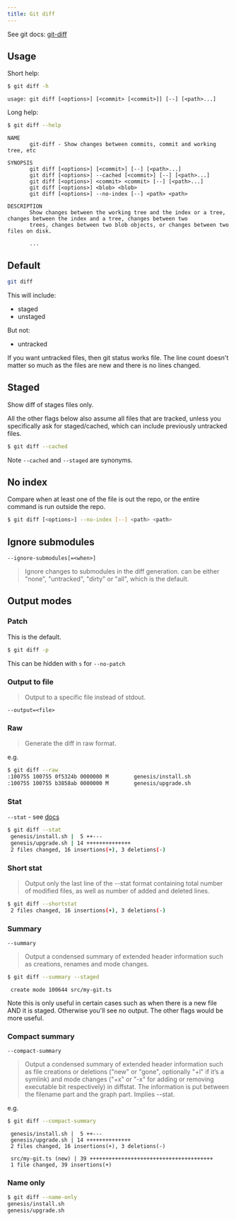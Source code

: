 ```yaml
---
title: Git diff
---
```


See git docs: [git-diff](https://git-scm.com/docs/git-diff)


## Usage

Short help:

```sh
$ git diff -h
```
```
usage: git diff [<options>] [<commit> [<commit>]] [--] [<path>...]
```
Long help:

```sh
$ git diff --help
```
```
NAME
       git-diff - Show changes between commits, commit and working tree, etc

SYNOPSIS
       git diff [<options>] [<commit>] [--] [<path>...]
       git diff [<options>] --cached [<commit>] [--] [<path>...]
       git diff [<options>] <commit> <commit> [--] [<path>...]
       git diff [<options>] <blob> <blob>
       git diff [<options>] --no-index [--] <path> <path>

DESCRIPTION
       Show changes between the working tree and the index or a tree, changes between the index and a tree, changes between two
       trees, changes between two blob objects, or changes between two files on disk.
       
       ...
```


## Default

```sh
git diff
```

This will include:

- staged
- unstaged

But not:

- untracked


If you want untracked files, then git status works file. The line count doesn't matter so much as the files are new and there is no lines changed.


## Staged

Show diff of stages files only. 

All the other flags below also assume all files that are tracked, unless you specifically ask for staged/cached, which can include previously untracked files.

```sh
$ git diff --cached
```

Note `--cached` and `--staged` are synonyms.


## No index

Compare when at least one of the file is out the repo, or the entire command is run outside the repo.

```sh
$ git diff [<options>] --no-index [--] <path> <path> 
```

## Ignore submodules

```
--ignore-submodules[=<when>]
```

> Ignore changes to submodules in the diff generation. <when> can be either "none", "untracked", "dirty" or "all", which is the default.


## Output modes

### Patch

This is the default.

```sh
$ git diff -p
```

This can be hidden with `s` for `--no-patch`


### Output to file

> Output to a specific file instead of stdout.

```
--output=<file>
```

### Raw

> Generate the diff in raw format.

e.g.

```sh
$ git diff --raw
:100755 100755 0f5324b 0000000 M        genesis/install.sh
:100755 100755 b3858ab 0000000 M        genesis/upgrade.sh
```

### Stat

`--stat` - see [docs](https://git-scm.com/docs/git-diff#Documentation/git-diff.txt---statltwidthgtltname-widthgtltcountgt)

```sh
$ git diff --stat
 genesis/install.sh |  5 ++---
 genesis/upgrade.sh | 14 ++++++++++++++
 2 files changed, 16 insertions(+), 3 deletions(-)
```

### Short stat

> Output only the last line of the --stat format containing total number of modified files, as well as number of added and deleted lines.

```sh
$ git diff --shortstat
 2 files changed, 16 insertions(+), 3 deletions(-)
```

### Summary

`--summary` 

> Output a condensed summary of extended header information such as creations, renames and mode changes.

```sh
$ git diff --summary --staged
```
```
 create mode 100644 src/my-git.ts
```

Note this is only useful in certain cases such as when there is a new file AND it is staged. Otherwise you'll see no output. The other flags would be more useful.

### Compact summary

`--compact-summary`

> Output a condensed summary of extended header information such as file creations or deletions ("new" or "gone", optionally "+l" if it’s a symlink) and mode changes ("+x" or "-x" for adding or removing executable bit respectively) in diffstat. The information is put between the filename part and the graph part. Implies --stat.

e.g. 

```sh
$ git diff --compact-summary
```
```
 genesis/install.sh |  5 ++---
 genesis/upgrade.sh | 14 ++++++++++++++
 2 files changed, 16 insertions(+), 3 deletions(-)
```
```
 src/my-git.ts (new) | 39 +++++++++++++++++++++++++++++++++++++++
 1 file changed, 39 insertions(+)
```

### Name only

```sh
$ git diff --name-only
genesis/install.sh
genesis/upgrade.sh
```
